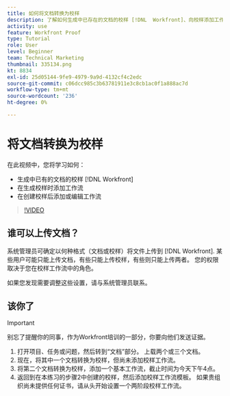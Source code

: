 ```yaml
---
title: 如何将文档转换为校样
description: 了解如何生成中已存在的文档的校样 [!DNL  Workfront]、向校样添加工作流，以及在创建校样后添加或编辑工作流。
activity: use
feature: Workfront Proof
type: Tutorial
role: User
level: Beginner
team: Technical Marketing
thumbnail: 335134.png
kt: 8834
exl-id: 25d05144-9fe9-4979-9a9d-4132cf4c2edc
source-git-commit: c06dcc985c3b63781911e3c8cb1ac0f1a888ac7d
workflow-type: tm+mt
source-wordcount: '236'
ht-degree: 0%

---
```


# 将文档转换为校样

在此视频中，您将学习如何：

* 生成中已有的文档的校样 [!DNL Workfront]
* 在生成校样时添加工作流
* 在创建校样后添加或编辑工作流

>[!VIDEO](https://video.tv.adobe.com/v/335134/?quality=12)


## 谁可以上传文档？

系统管理员可确定以何种格式（文档或校样）将文件上传到 [!DNL Workfront]. 某些用户可能只能上传文档，有些只能上传校样，有些则只能上传两者。 您的权限取决于您在校样工作流中的角色。

如果您发现需要调整这些设置，请与系统管理员联系。

## 该你了

>[!IMPORTANT]
>
>别忘了提醒你的同事，作为Workfront培训的一部分，你要向他们发送证据。

1. 打开项目、任务或问题，然后转到“文档”部分。 上载两个或三个文档。
1. 现在，将其中一个文档转换为校样，但尚未添加校样工作流。
1. 将第二个文档转换为校样，添加一个基本工作流，截止时间为今天下午4点。
1. 返回到在本练习的步骤2中创建的校样，然后添加校样工作流模板。 如果贵组织尚未提供任何证书，请从头开始设置一个两阶段校样工作流。


<!--
###Learn more
* Generate a proof for a document
-->
